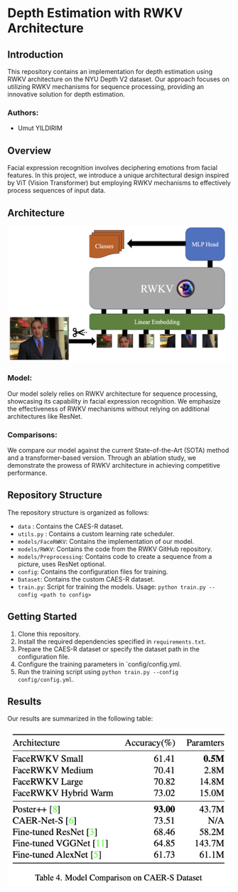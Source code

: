 # Depth Estimation with RWKV Architecture

## Introduction

This repository contains an implementation for depth estimation using RWKV architecture on the NYU Depth V2 dataset. Our approach focuses on utilizing RWKV mechanisms for sequence processing, providing an innovative solution for depth estimation.

### Authors:

- Umut YILDIRIM

## Overview

Facial expression recognition involves deciphering emotions from facial features. In this project, we introduce a unique architectural design inspired by ViT (Vision Transformer) but employing RWKV mechanisms to effectively process sequences of input data.

## Architecture

<img src="architecture.png" alt="Architecture" width="600"/>

### Model:

Our model solely relies on RWKV architecture for sequence processing, showcasing its capability in facial expression recognition. We emphasize the effectiveness of RWKV mechanisms without relying on additional architectures like ResNet.

### Comparisons:

We compare our model against the current State-of-the-Art (SOTA) method and a transformer-based version. Through an ablation study, we demonstrate the prowess of RWKV architecture in achieving competitive performance.

## Repository Structure

The repository structure is organized as follows:

- `data` : Contains the CAES-R dataset.
- `utils.py` : Contains a custom learning rate scheduler.
- `models/FaceRWKV`: Contains the implementation of our model.
- `models/RWKV`: Contains the code from the RWKV GitHub repository.
- `models/Preprocessing`: Contains code to create a sequence from a picture, uses ResNet optional.
- `config`: Contains the configuration files for training.
- `Dataset`: Contains the custom CAES-R dataset.
- `train.py`: Script for training the models. Usage: `python train.py --config <path to config>`

## Getting Started

1. Clone this repository.
2. Install the required dependencies specified in `requirements.txt`.
3. Prepare the CAES-R dataset or specify the dataset path in the configuration file.
4. Configure the training parameters in `config/config.yml.
5. Run the training script using `python train.py --config config/config.yml`.

## Results

Our results are summarized in the following table:

<img src="results.png" alt="Architecture" width="600"/>
